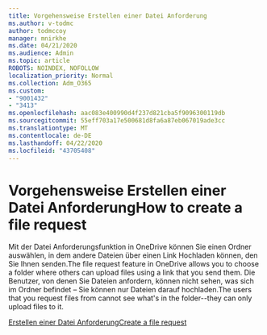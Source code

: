 ```yaml
---
title: Vorgehensweise Erstellen einer Datei Anforderung
ms.author: v-todmc
author: todmccoy
manager: mnirkhe
ms.date: 04/21/2020
ms.audience: Admin
ms.topic: article
ROBOTS: NOINDEX, NOFOLLOW
localization_priority: Normal
ms.collection: Adm_O365
ms.custom:
- "9001432"
- "3413"
ms.openlocfilehash: aac083e400990d4f237d821cba5f9096300119db
ms.sourcegitcommit: 55eff703a17e500681d8fa6a87eb067019ade3cc
ms.translationtype: MT
ms.contentlocale: de-DE
ms.lasthandoff: 04/22/2020
ms.locfileid: "43705408"
---
```

# <a name="how-to-create-a-file-request"></a><span data-ttu-id="c79cb-102">Vorgehensweise Erstellen einer Datei Anforderung</span><span class="sxs-lookup"><span data-stu-id="c79cb-102">How to create a file request</span></span>

<span data-ttu-id="c79cb-103">Mit der Datei Anforderungsfunktion in OneDrive können Sie einen Ordner auswählen, in dem andere Dateien über einen Link Hochladen können, den Sie Ihnen senden.</span><span class="sxs-lookup"><span data-stu-id="c79cb-103">The file request feature in OneDrive allows you to choose a folder where others can upload files using a link that you send them.</span></span> <span data-ttu-id="c79cb-104">Die Benutzer, von denen Sie Dateien anfordern, können nicht sehen, was sich im Ordner befindet – Sie können nur Dateien darauf hochladen.</span><span class="sxs-lookup"><span data-stu-id="c79cb-104">The users that you request files from cannot see what's in the folder--they can only upload files to it.</span></span>

[<span data-ttu-id="c79cb-105">Erstellen einer Datei Anforderung</span><span class="sxs-lookup"><span data-stu-id="c79cb-105">Create a file request</span></span>](https://support.office.com/article/create-a-file-request-f54aa7f8-2589-4421-b351-d415fc3b83af)